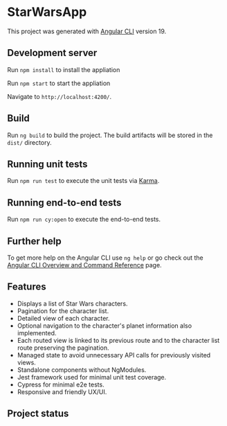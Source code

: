 # StarWarsApp

This project was generated with [Angular CLI](https://github.com/angular/angular-cli) version 19.

## Development server

Run `npm install` to install the appliation

Run `npm start` to start the appliation

Navigate to `http://localhost:4200/`.
## Build

Run `ng build` to build the project. The build artifacts will be stored in the `dist/` directory.

## Running unit tests

Run `npm run test` to execute the unit tests via [Karma](https://karma-runner.github.io).

## Running end-to-end tests

Run `npm run cy:open` to execute the end-to-end tests.

## Further help

To get more help on the Angular CLI use `ng help` or go check out the [Angular CLI Overview and Command Reference](https://angular.io/cli) page.


## Features

- Displays a list of Star Wars characters.
- Pagination for the character list.
- Detailed view of each character.
- Optional navigation to the character's planet information also implemented.
- Each routed view is linked to its previous route and to the character list route preserving the pagination.
- Managed state to avoid unnecessary API calls for previously visited views.
- Standalone components without NgModules.
- Jest framework used for minimal unit test coverage.
- Cypress for minimal e2e tests.
- Responsive and friendly UX/UI.

## Project status


